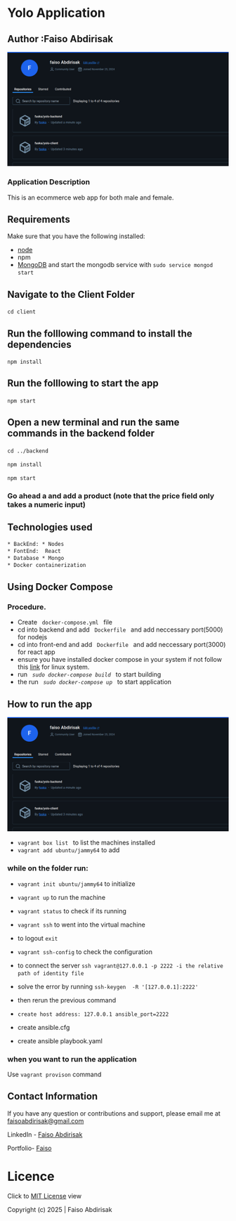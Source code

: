 # Yolo Application
## Author   :Faiso Abdirisak

![Alt text](fa.png)

### Application Description
This is an ecommerce web app for both male and female.
## Requirements
Make sure that you have the following installed:
- [node](https://www.digitalocean.com/community/tutorials/how-to-install-node-js-on-ubuntu-18-04) 
- npm 
- [MongoDB](https://docs.mongodb.com/manual/tutorial/install-mongodb-on-ubuntu/) and start the mongodb service with `sudo service mongod start`

## Navigate to the Client Folder 
 `cd client`

## Run the folllowing command to install the dependencies 
 `npm install`

## Run the folllowing to start the app
 `npm start`

## Open a new terminal and run the same commands in the backend folder
 `cd ../backend`

 `npm install`

 `npm start`

 ### Go ahead a and add a product (note that the price field only takes a numeric input)


 ## Technologies used
    * BackEnd: * Nodes 
    * FontEnd:  React 
    * Database * Mongo
    * Docker containerization

 ## Using Docker Compose
 ###   Procedure.
 * Create <code> docker-compose.yml </code> file
 * cd into backend and add <code> Dockerfile </code> and add neccessary port(5000) for nodejs
 * cd into front-end and add <code> Dockerfile </code> and add neccessary port(3000) for react app
 * ensure you have installed docker compose in your system if not follow this [link](https://www.digitalocean.com/community/tutorials/how-to-install-and-use-docker-compose-on-ubuntu-20-04) for linux system.
 * run <i><code>  sudo docker-compose build </code></i> to start building
 * the run <i><code> sudo docker-compose up </code></i> to start application

 ## How to run the app

![Alt text](fa.png)

* `vagrant box list ` to list the machines installed
* `vagrant add ubuntu/jammy64` to add
### while on the folder  run:
* `vagrant init ubuntu/jammy64` to initialize
* `vagrant up` to run the machine
* `vagrant status` to check if its running
* `vagrant ssh` to went into the virtual machine
* to logout `exit`
* `vagrant ssh-config` to check the configuration
* to connect the server `ssh vagrant@127.0.0.1 -p 2222 -i the relative path of identity file`
* solve the error by running `ssh-keygen  -R '[127.0.0.1]:2222'`

* then rerun the previous command

* `create host address: 127.0.0.1 ansible_port=2222`
* create ansible.cfg
* create ansible playbook.yaml
### when you want to run the application
Use `vagrant provison` command

## Contact Information 

If you have any question or contributions and support, please email me at [faisoabdirisak@gmail.com](faisoabdirisak@gmail.com)

LinkedIn - [Faiso Abdirisak](www.linkedin.com/in/faiso-abdirisak/)


Portfolio- [Faiso](https:/my-portfolio-eight-sigma-93.vercel.app/)
# Licence

Click to  [MIT License](Licence) view

 Copyright (c) 2025 | Faiso Abdirisak